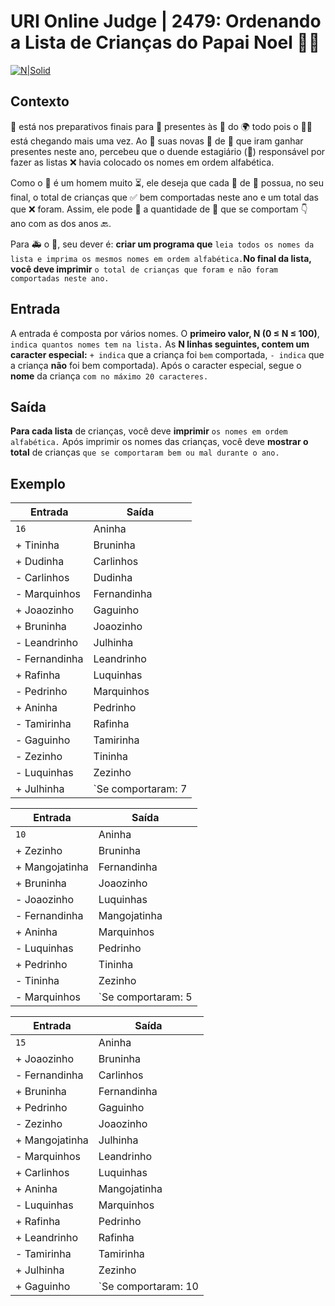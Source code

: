 
# URI Online Judge | 2479: Ordenando a Lista de Crianças do Papai Noel 🎅🎄

[![N|Solid](https://cldup.com/dTxpPi9lDf.thumb.png)](https://nodesource.com/products/nsolid)

## Contexto

🎅 está nos preparativos finais para 🚀️ presentes às 👶 do 🌍 todo pois o 🎄🎁 está chegando mais uma vez. Ao 👀 suas novas 📄 de 👶 que iram ganhar presentes neste ano, percebeu que o duende estagiário (👹) responsável por fazer as listas ❌ havia colocado os nomes em ordem alfabética.

Como o 🎅 é um homem muito ⏳, ele deseja que cada 📄 de 👶 possua, no seu final, o total de crianças que ✅ bem comportadas neste ano e um total das que ❌ foram. Assim, ele pode  🔎  a quantidade de 👶 que se comportam 👇 ano com as dos anos 🔙.

Para 🚑 o 🎅, seu dever é: **criar um programa que** `leia todos os nomes da lista e imprima os mesmos nomes em ordem alfabética.`**No final da lista, você deve imprimir** `o total de crianças que foram e não foram comportadas neste ano.`

## Entrada

A entrada é composta por vários nomes. O **primeiro valor, N (0 ≤ N ≤ 100)**, `indica quantos nomes tem na lista.` As **N linhas seguintes, contem um caracter especial:** `+ indica` que a criança foi `bem` comportada, `- indica` que a criança **não** foi bem comportada). Após o caracter especial, segue o **nome** da criança `com no máximo 20 caracteres.`

## Saída

**Para cada lista** de crianças, você deve **imprimir** `os nomes em ordem alfabética.` Após imprimir os nomes das crianças, você deve **mostrar o total** de crianças `que se comportaram bem ou mal durante o ano.`

## Exemplo

| Entrada | Saída |
| ------ | ------ |
| `16` | Aninha |
| + Tininha | Bruninha |
| + Dudinha | Carlinhos |
| - Carlinhos | Dudinha |
| - Marquinhos | Fernandinha |
| + Joaozinho | Gaguinho |
| + Bruninha | Joaozinho |
| - Leandrinho | Julhinha |
| - Fernandinha | Leandrinho |
| + Rafinha | Luquinhas |
| - Pedrinho | Marquinhos |
| + Aninha | Pedrinho |
| - Tamirinha | Rafinha |
| - Gaguinho | Tamirinha |
| - Zezinho | Tininha |
| - Luquinhas | Zezinho |
| + Julhinha | `Se comportaram: 7 | Nao se comportaram: 9` |

| Entrada | Saída |
| ------ | ------ |
| `10` | Aninha  |
| + Zezinho |  Bruninha |
| + Mangojatinha | Fernandinha  |
| + Bruninha | Joaozinho  |
| - Joaozinho | Luquinhas  |
| - Fernandinha |  Mangojatinha |
| + Aninha | Marquinhos  |
| - Luquinhas |  Pedrinho |
| + Pedrinho | Tininha  |
| - Tininha |  Zezinho |
| - Marquinhos | `Se comportaram: 5 | Nao se comportaram: 5`  |

| Entrada | Saída |
| ------ | ------ |
| `15` | Aninha  |
| + Joaozinho | Bruninha  |
| - Fernandinha | Carlinhos  |
| + Bruninha | Fernandinha  |
| + Pedrinho |  Gaguinho |
| - Zezinho | Joaozinho  |
| + Mangojatinha |  Julhinha |
| - Marquinhos | Leandrinho  |
| + Carlinhos |  Luquinhas |
| + Aninha |  Mangojatinha |
| - Luquinhas |  Marquinhos |
| + Rafinha | Pedrinho  |
| + Leandrinho | Rafinha  |
| - Tamirinha |  Tamirinha |
| + Julhinha | Zezinho  |
| + Gaguinho | `Se comportaram: 10 | Nao se comportaram: 5`  |
